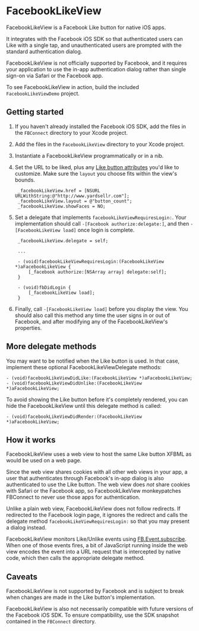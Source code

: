# FacebookLikeView

FacebookLikeView is a Facebook Like button for native iOS apps.

It integrates with the Facebook iOS SDK so that authenticated users can Like
with a single tap, and unauthenticated users are prompted with the standard
authentication dialog.

FacebookLikeView is not officially supported by Facebook, and it requires your
application to use the in-app authentication dialog rather than single sign-on
via Safari or the Facebook app. 

To see FacebookLikeView in action, build the included `FacebookLikeViewDemo`
project.

## Getting started

1. If you haven't already installed the Facebook iOS SDK, add the files in the
   `FBConnect` directory to your Xcode project.
2. Add the files in the `FacebookLikeView` directory to your Xcode project.
3. Instantiate a FacebookLikeView programmatically or in a nib.
4. Set the URL to be liked, plus any [Like button attributes] you'd like to
   customize. Make sure the `layout` you choose fits within the view's bounds.
    
        _facebookLikeView.href = [NSURL URLWithString:@"http://www.yardsellr.com"];
        _facebookLikeView.layout = @"button_count";
        _facebookLikeView.showFaces = NO;
    
5. Set a delegate that implements `facebookLikeViewRequiresLogin:`. Your
   implementation should call `-[Facebook authorize:delegate:]`, and then
   `-[FacebookLikeView load]` once login is complete.

        _facebookLikeView.delegate = self;

        ...

        - (void)facebookLikeViewRequiresLogin:(FacebookLikeView *)aFacebookLikeView {
            [_facebook authorize:[NSArray array] delegate:self];
        }

        - (void)fbDidLogin {
            [_facebookLikeView load];
        }
        
6. Finally, call `-[FacebookLikeView load]` before you display the view. You
   should also call this method any time the user signs in or out of Facebook,
   and after modifying any of the FacebookLikeView's properties.

## More delegate methods

You may want to be notified when the Like button is used. In that case,
implement these optional FacebookLikeViewDelegate methods:

    - (void)facebookLikeViewDidLike:(FacebookLikeView *)aFacebookLikeView;
    - (void)facebookLikeViewDidUnlike:(FacebookLikeView *)aFacebookLikeView;
    
To avoid showing the Like button before it's completely rendered, you can hide
the FacebookLikeView until this delegate method is called:

    - (void)facebookLikeViewDidRender:(FacebookLikeView *)aFacebookLikeView;
    
## How it works

FacebookLikeView uses a web view to host the same Like button XFBML as would be
used on a web page. 

Since the web view shares cookies with all other web views in your app, a user
that authenticates through Facebook's in-app dialog is also authenticated to use
the Like button. The web view does _not_ share cookies with Safari or the
Facebook app, so FacebookLikeView monkeypatches FBConnect to never use those
apps for authentication.

Unlike a plain web view, FacebookLikeView does not follow redirects.  If
redirected to the Facebook login page, it ignores the redirect and calls the
delegate method `facebookLikeViewRequiresLogin:` so that you may present a
dialog instead.

FacebookLikeView monitors Like/Unlike events using [FB.Event.subscribe].  When
one of those events fires, a bit of JavaScript running inside the web view
encodes the event into a URL request that is intercepted by native code, which
then calls the appropriate delegate method.

## Caveats

FacebookLikeView is not supported by Facebook and is subject to break when
changes are made in the Like button's implementation.

FacebookLikeView is also not necessarily compatible with future versions of the
Facebook iOS SDK. To ensure compatibility, use the SDK snapshot contained in the
`FBConnect` directory.

[FB.Event.subscribe]: https://developers.facebook.com/docs/reference/javascript/FB.Event.subscribe
[Like button attributes]: https://developers.facebook.com/docs/reference/plugins/like
